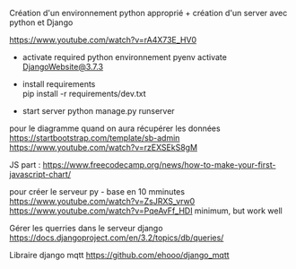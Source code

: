 Création d'un environnement python approprié + création d'un server avec python et Django

https://www.youtube.com/watch?v=rA4X73E_HV0

- activate required python environnement
pyenv activate DjangoWebsite@3.7.3 

- install requirements  
pip install -r requirements/dev.txt

- start server
python manage.py runserver

pour le diagramme quand on aura récupérer les données
https://startbootstrap.com/template/sb-admin
https://www.youtube.com/watch?v=rzEXSEkS8gM



JS part : 
https://www.freecodecamp.org/news/how-to-make-your-first-javascript-chart/

pour créer le serveur py - base en 10 mminutes
https://www.youtube.com/watch?v=ZsJRXS_vrw0 
https://www.youtube.com/watch?v=PqeAvFf_HDI minimum, but work well

Gérer les querries dans le serveur django 
https://docs.djangoproject.com/en/3.2/topics/db/queries/

Libraire django mqtt
https://github.com/ehooo/django_mqtt